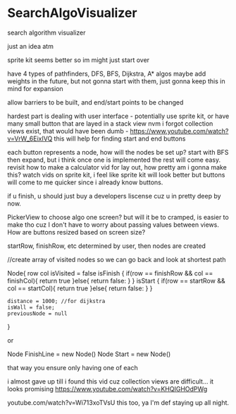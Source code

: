 # SearchAlgoVisualizer
 search algorithm visualizer

just an idea atm

sprite kit seems better so im might just start over

have 4 types of pathfinders, DFS, BFS, Dijkstra, A* algos 
maybe add weights in the future, but not gonna start with them, just gonna keep this in mind for expansion


allow barriers to be built, and end/start points to be changed

hardest part is dealing with user interface - potentially use sprite kit, or have many small button that are layed in a stack view
nvm i forgot collection views exist, that would have been dumb - https://www.youtube.com/watch?v=VrW_6EixIVQ this will help for finding start and end buttons

each button represents a node, how will the nodes be set up? start with BFS then expand, but i think once one is implemented the rest will come easy. revisit how to make a calculator vid for lay out, how pretty am i gonna make this? watch vids on sprite kit, i feel like sprite kit will look better but buttons will come to me quicker since i already know buttons.


if u finish, u should just buy a developers liscense cuz u in pretty deep by now.

PickerView to choose algo
one screen? but will it be to cramped, is easier to make tho cuz I don't have to worry about passing values between views.
How are buttons resized based on screen size?



startRow, finishRow, etc determined by user, then nodes are created

//create array of visited nodes so we can go back and look at shortest path

Node{
    row 
    col
    isVisited = false
    isFinish {
    if(row == finishRow && col == finishCol){
            return true
    }else{
            return false:
    }
}
    isStart {
    if(row == startRow && col == startCol){
            return true
    }else{
            return false:
    }
}

    distance = 1000; //for dijkstra
    isWall = false;
    previousNode = null
}

or 

Node FinishLine = new Node()
Node Start = new Node()

that way you ensure only having one of each

i almost gave up till i found this vid cuz collection views are difficult... it looks promising https://www.youtube.com/watch?v=KHQIGHOdPWg

youtube.com/watch?v=Wi713xoTVsU this too, ya I'm def staying up all night.
